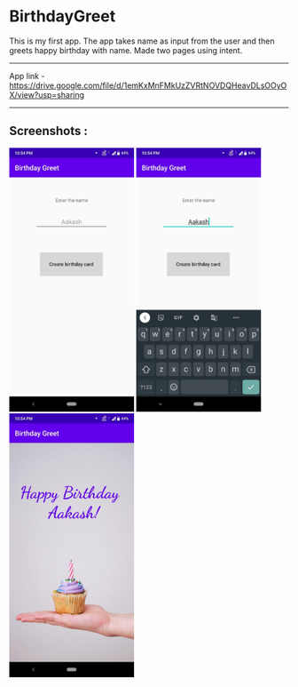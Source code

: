 # BirthdayGreet

This is my first app. The app takes name as input from the user and then greets happy birthday with name. Made two pages using intent.

---

App link - https://drive.google.com/file/d/1emKxMnFMkUzZVRtNOVDQHeavDLsOOyOX/view?usp=sharing

---

## Screenshots :

<img src="screenshots/BirthdayGreet_Page_1.jpeg" width="225">
<img src="screenshots/BirthdayGreet_Page_1.5.jpeg" width="225">
<img src="screenshots/BirthdayGreet_Page_2.jpeg" width="225">
